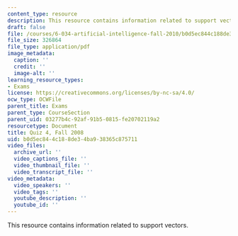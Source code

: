 ```yaml
---
content_type: resource
description: This resource contains information related to support vectors.
draft: false
file: /courses/6-034-artificial-intelligence-fall-2010/b0d5ec844c188de34ba938365c875711_MIT6_034F10_quiz4_2008.pdf
file_size: 326864
file_type: application/pdf
image_metadata:
  caption: ''
  credit: ''
  image-alt: ''
learning_resource_types:
- Exams
license: https://creativecommons.org/licenses/by-nc-sa/4.0/
ocw_type: OCWFile
parent_title: Exams
parent_type: CourseSection
parent_uid: 03277b4c-92af-91b5-0815-fe20702119a2
resourcetype: Document
title: Quiz 4, Fall 2008
uid: b0d5ec84-4c18-8de3-4ba9-38365c875711
video_files:
  archive_url: ''
  video_captions_file: ''
  video_thumbnail_file: ''
  video_transcript_file: ''
video_metadata:
  video_speakers: ''
  video_tags: ''
  youtube_description: ''
  youtube_id: ''
---
```

This resource contains information related to support vectors.